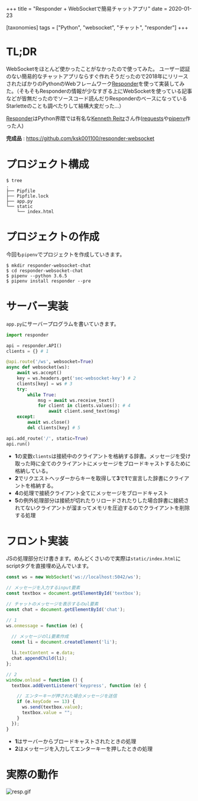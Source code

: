 +++
title = "Responder + WebSocketで簡易チャットアプリ"
date = 2020-01-23

[taxonomies]
tags = ["Python", "websocket", "チャット", "responder"]
+++
# TL;DR
WebSocketをほとんど使かったことがなかったので使ってみた。
ユーザー認証のない簡易的なチャットアプリならすぐ作れそうだったので2018年にリリースされたばかりのPythonのWebフレームワーク[Responder](https://python-responder.org/en/latest/)を使って実装してみた。（そもそもResponderの情報が少なすぎる上にWebSocketを使っている記事などが皆無だったのでソースコード読んだりResponderのベースになっているStarletteのことも調べたりして結構大変だった…）

[Responder](https://python-responder.org/en/latest/)はPython界隈では有名な[Kenneth Reitz](https://github.com/kennethreitz)さん作([requests](https://github.com/kennethreitz/requests)や[pipenv](https://github.com/pypa/pipenv)作った人)

**完成品** : https://github.com/ksk001100/responder-websocket

# プロジェクト構成
```shell
$ tree
.
├── Pipfile
├── Pipfile.lock
├── app.py
└── static
    └── index.html
```

# プロジェクトの作成
今回も`pipenv`でプロジェクトを作成していきます。

```shell
$ mkdir responder-websocket-chat
$ cd responder-websocket-chat
$ pipenv --python 3.6.5
$ pipenv install responder --pre
```

# サーバー実装
`app.py`にサーバープログラムを書いていきます。

```python:app.py
import responder

api = responder.API()
clients = {} # 1

@api.route('/ws', websocket=True)
async def websocket(ws):
    await ws.accept()
    key = ws.headers.get('sec-websocket-key') # 2
    clients[key] = ws # 3
    try:
        while True:
            msg = await ws.receive_text()
            for client in clients.values(): # 4
                await client.send_text(msg)
    except:
        await ws.close()
        del clients[key] # 5

api.add_route('/', static=True)
api.run()
```

- **1**の変数`clients`は接続中のクライアントを格納する辞書。メッセージを受け取った時に全てのクライアントにメッセージをブロードキャストするために格納している。
-  **2**でリクエストヘッダーからキーを取得して**3**で**1**で宣言した辞書にクライアントを格納する。
- **4**の処理で接続クライアント全てにメッセージをブロードキャスト
- **5**の例外処理部分は接続が切れたりリロードされたりした場合辞書に接続されてないクライアントが溜まってメモリを圧迫するのでクライアントを削除する処理

# フロント実装
JSの処理部分だけ書きます。めんどくさいので実際は`static/index.html`にscriptタグを直接埋め込んでいます。

```js
const ws = new WebSocket('ws://localhost:5042/ws');

// メッセージを入力するinput要素
const textbox = document.getElementById('textbox');

// チャットのメッセージを表示するのul要素
const chat = document.getElementById('chat');

// 1
ws.onmessage = function (e) {
  
  // メッセージのli要素作成
  const li = document.createElement('li');

  li.textContent = e.data;
  chat.appendChild(li);
};

// 2
window.onload = function () {
  textbox.addEventListener('keypress', function (e) {

    // エンターキーが押された場合メッセージを送信
    if (e.keyCode == 13) {
      ws.send(textbox.value);
      textbox.value = "";
    }
  });
}
```

- **1**はサーバーからブロードキャストされたときの処理
- **2**はメッセージを入力してエンターキーを押したときの処理

# 実際の動作

![resp.gif](https://qiita-image-store.s3.ap-northeast-1.amazonaws.com/0/211748/d4ba8a8c-3960-5255-06ec-9baf0132e3b8.gif)
